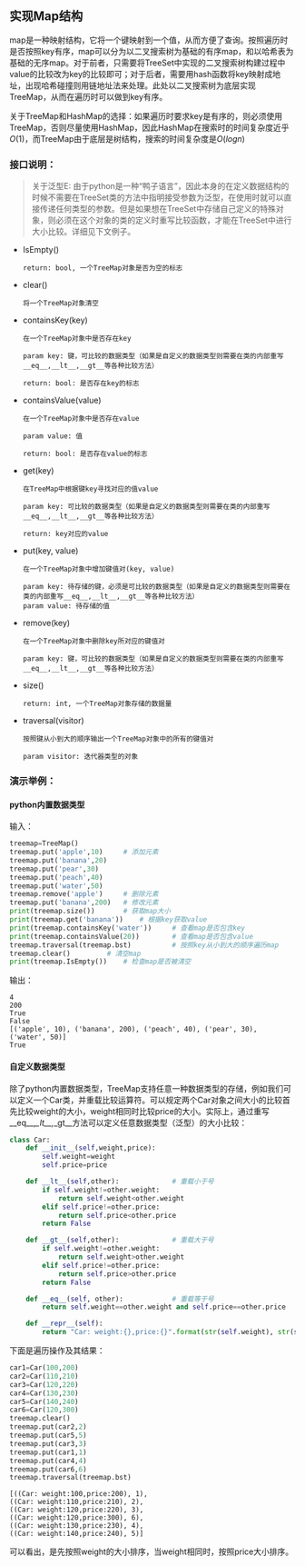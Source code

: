 ## 实现Map结构

map是一种映射结构，它将一个键映射到一个值，从而方便了查询。按照遍历时是否按照key有序，map可以分为以二叉搜索树为基础的有序map，和以哈希表为基础的无序map。对于前者，只需要将TreeSet中实现的二叉搜索树构建过程中value的比较改为key的比较即可；对于后者，需要用hash函数将key映射成地址，出现哈希碰撞则用链地址法来处理。此处以二叉搜索树为底层实现TreeMap，从而在遍历时可以做到key有序。

关于TreeMap和HashMap的选择：如果遍历时要求key是有序的，则必须使用TreeMap，否则尽量使用HashMap，因此HashMap在搜索时的时间复杂度近乎$O(1)$，而TreeMap由于底层是树结构，搜索的时间复杂度是$O(logn)$

### 接口说明：

> 关于泛型E: 由于python是一种“鸭子语言”，因此本身的在定义数据结构的时候不需要在TreeSet类的方法中指明接受参数为泛型，在使用时就可以直接传递任何类型的参数。但是如果想在TreeSet中存储自己定义的特殊对象，则必须在这个对象的类的定义时重写比较函数，才能在TreeSet中进行大小比较。详细见下文例子。

- IsEmpty()

  `return: bool, 一个TreeMap对象是否为空的标志`


- clear()

  `将一个TreeMap对象清空`


- containsKey(key)

  ```
  在一个TreeMap对象中是否存在key

  param key: 键，可比较的数据类型（如果是自定义的数据类型则需要在类的内部重写__eq__,__lt__,__gt__等各种比较方法）

  return: bool: 是否存在key的标志
  ```


- containsValue(value)

  ```
  在一个TreeMap对象中是否存在value

  param value: 值

  return: bool: 是否存在value的标志
  ```

- get(key)

  ```
  在TreeMap中根据键key寻找对应的值value

  param key: 可比较的数据类型（如果是自定义的数据类型则需要在类的内部重写__eq__,__lt__,__gt__等各种比较方法）

  return: key对应的value
  ```


- put(key, value)
  ```
  在一个TreeMap对象中增加键值对(key, value)

  param key: 待存储的键，必须是可比较的数据类型（如果是自定义的数据类型则需要在类的内部重写__eq__,__lt__,__gt__等各种比较方法）        
  param value: 待存储的值
  ```


- remove(key)
  ```
  在一个TreeMap对象中删除key所对应的键值对

  param key: 键，可比较的数据类型（如果是自定义的数据类型则需要在类的内部重写__eq__,__lt__,__gt__等各种比较方法）
  ```


- size()

  `return: int, 一个TreeMap对象存储的数据量`


- traversal(visitor)

  ```
  按照键从小到大的顺序输出一个TreeMap对象中的所有的键值对

  param visitor: 迭代器类型的对象
  ```

### 演示举例：

#### python内置数据类型

输入：

```python
treemap=TreeMap()
treemap.put('apple',10)     # 添加元素
treemap.put('banana',20)
treemap.put('pear',30)
treemap.put('peach',40)
treemap.put('water',50)
treemap.remove('apple')     # 删除元素
treemap.put('banana',200)   # 修改元素
print(treemap.size())       # 获取map大小
print(treemap.get('banana'))    # 根据key获取value
print(treemap.containsKey('water'))     # 查看map是否包含key
print(treemap.containsValue(20))        # 查看map是否包含value
treemap.traversal(treemap.bst)          # 按照key从小到大的顺序遍历map
treemap.clear()         # 清空map
print(treemap.IsEmpty())    # 检查map是否被清空
```

输出：

```
4
200
True
False
[('apple', 10), ('banana', 200), ('peach', 40), ('pear', 30), ('water', 50)]
True
```

#### 自定义数据类型

除了python内置数据类型，TreeMap支持任意一种数据类型的存储，例如我们可以定义一个Car类，并重载比较运算符。可以规定两个Car对象之间大小的比较首先比较weight的大小，weight相同时比较price的大小。实际上，通过重写\_\_eq_\_,_\_lt\_\_,_\_gt\_\_方法可以定义任意数据类型（泛型）的大小比较：

```python
class Car:
    def __init__(self,weight,price):
        self.weight=weight
        self.price=price

    def __lt__(self,other):				# 重载小于号
        if self.weight!=other.weight:
        	return self.weight<other.weight
        elif self.price!=other.price:
        	return self.price<other.price
        return False

    def __gt__(self,other):				# 重载大于号
    	if self.weight!=other.weight:
    		return self.weight>other.weight
    	elif self.price!=other.price:
    		return self.price>other.price
    	return False

    def __eq__(self, other):			# 重载等于号
    	return self.weight==other.weight and self.price==other.price

    def __repr__(self):
    	return "Car: weight:{},price:{}".format(str(self.weight), str(self.price))
```

下面是遍历操作及其结果：

```python
car1=Car(100,200)
car2=Car(110,210)
car3=Car(120,220)
car4=Car(130,230)
car5=Car(140,240)
car6=Car(120,300)
treemap.clear()
treemap.put(car2,2)
treemap.put(car5,5)
treemap.put(car3,3)
treemap.put(car1,1)
treemap.put(car4,4)
treemap.put(car6,6)
treemap.traversal(treemap.bst)
```

```
[((Car: weight:100,price:200), 1), 
((Car: weight:110,price:210), 2), 
((Car: weight:120,price:220), 3), 
((Car: weight:120,price:300), 6), 
((Car: weight:130,price:230), 4), 
((Car: weight:140,price:240), 5)]
```

可以看出，是先按照weight的大小排序，当weight相同时，按照price大小排序。